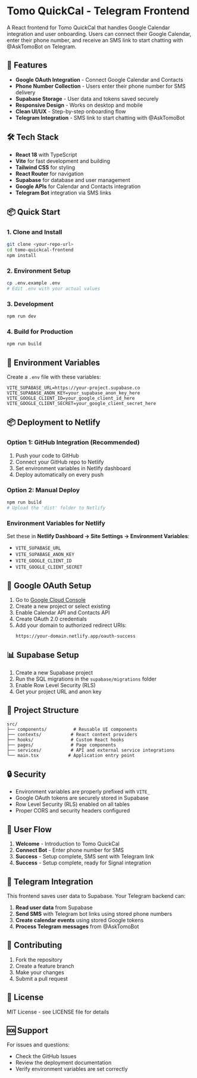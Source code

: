 # Tomo QuickCal - Telegram Frontend

A React frontend for Tomo QuickCal that handles Google Calendar integration and user onboarding. Users can connect their Google Calendar, enter their phone number, and receive an SMS link to start chatting with @AskTomoBot on Telegram.

## 🚀 Features

- **Google OAuth Integration** - Connect Google Calendar and Contacts
- **Phone Number Collection** - Users enter their phone number for SMS delivery
- **Supabase Storage** - User data and tokens saved securely
- **Responsive Design** - Works on desktop and mobile
- **Clean UI/UX** - Step-by-step onboarding flow
- **Telegram Integration** - SMS link to start chatting with @AskTomoBot

## 🛠️ Tech Stack

- **React 18** with TypeScript
- **Vite** for fast development and building
- **Tailwind CSS** for styling
- **React Router** for navigation
- **Supabase** for database and user management
- **Google APIs** for Calendar and Contacts integration
- **Telegram Bot** integration via SMS links

## 📦 Quick Start

### 1. Clone and Install

```bash
git clone <your-repo-url>
cd tomo-quickcal-frontend
npm install
```

### 2. Environment Setup

```bash
cp .env.example .env
# Edit .env with your actual values
```

### 3. Development

```bash
npm run dev
```

### 4. Build for Production

```bash
npm run build
```

## 🔧 Environment Variables

Create a `.env` file with these variables:

```env
VITE_SUPABASE_URL=https://your-project.supabase.co
VITE_SUPABASE_ANON_KEY=your_supabase_anon_key_here
VITE_GOOGLE_CLIENT_ID=your_google_client_id_here
VITE_GOOGLE_CLIENT_SECRET=your_google_client_secret_here
```

## 📦 Deployment to Netlify

### Option 1: GitHub Integration (Recommended)

1. Push your code to GitHub
2. Connect your GitHub repo to Netlify
3. Set environment variables in Netlify dashboard
4. Deploy automatically on every push

### Option 2: Manual Deploy

```bash
npm run build
# Upload the 'dist' folder to Netlify
```

### Environment Variables for Netlify

Set these in **Netlify Dashboard → Site Settings → Environment Variables**:

- `VITE_SUPABASE_URL`
- `VITE_SUPABASE_ANON_KEY`
- `VITE_GOOGLE_CLIENT_ID`
- `VITE_GOOGLE_CLIENT_SECRET`

## 🔗 Google OAuth Setup

1. Go to [Google Cloud Console](https://console.cloud.google.com/)
2. Create a new project or select existing
3. Enable Calendar API and Contacts API
4. Create OAuth 2.0 credentials
5. Add your domain to authorized redirect URIs:
   ```
   https://your-domain.netlify.app/oauth-success
   ```

## 📊 Supabase Setup

1. Create a new Supabase project
2. Run the SQL migrations in the `supabase/migrations` folder
3. Enable Row Level Security (RLS)
4. Get your project URL and anon key

## 📁 Project Structure

```
src/
├── components/          # Reusable UI components
├── contexts/           # React context providers
├── hooks/              # Custom React hooks
├── pages/              # Page components
├── services/           # API and external service integrations
└── main.tsx           # Application entry point
```

## 🔒 Security

- Environment variables are properly prefixed with `VITE_`
- Google OAuth tokens are securely stored in Supabase
- Row Level Security (RLS) enabled on all tables
- Proper CORS and security headers configured

## 📱 User Flow

1. **Welcome** - Introduction to Tomo QuickCal
2. **Connect Bot** - Enter phone number for SMS
3. **Success** - Setup complete, SMS sent with Telegram link
4. **Success** - Setup complete, ready for Signal integration

## 🔗 Telegram Integration

This frontend saves user data to Supabase. Your Telegram backend can:

1. **Read user data** from Supabase
2. **Send SMS** with Telegram bot links using stored phone numbers
3. **Create calendar events** using stored Google tokens
4. **Process Telegram messages** from @AskTomoBot

## 🤝 Contributing

1. Fork the repository
2. Create a feature branch
3. Make your changes
4. Submit a pull request

## 📄 License

MIT License - see LICENSE file for details

## 🆘 Support

For issues and questions:
- Check the GitHub Issues
- Review the deployment documentation
- Verify environment variables are set correctly